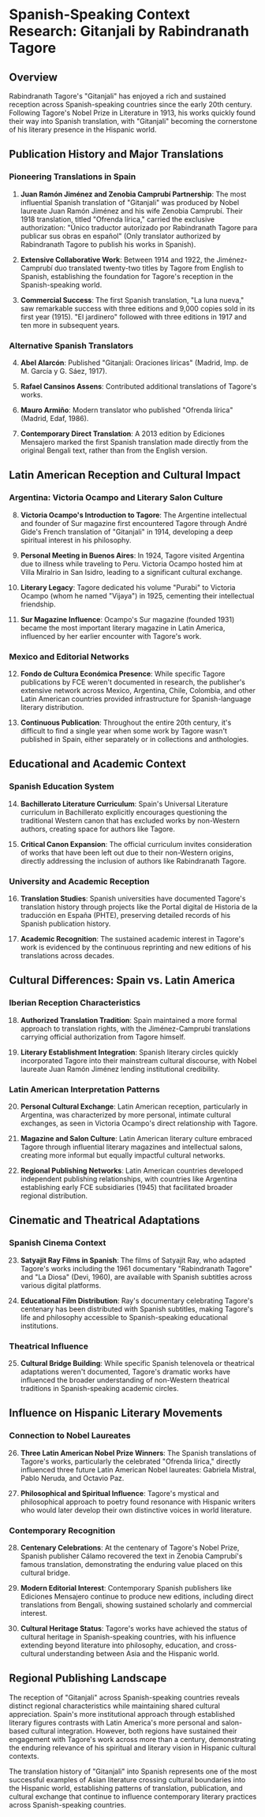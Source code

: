 # Spanish-Speaking Context Research: Gitanjali by Rabindranath Tagore

## Overview

Rabindranath Tagore's "Gitanjali" has enjoyed a rich and sustained reception across Spanish-speaking countries since the early 20th century. Following Tagore's Nobel Prize in Literature in 1913, his works quickly found their way into Spanish translation, with "Gitanjali" becoming the cornerstone of his literary presence in the Hispanic world.

## Publication History and Major Translations

### Pioneering Translations in Spain

1. **Juan Ramón Jiménez and Zenobia Camprubí Partnership**: The most influential Spanish translation of "Gitanjali" was produced by Nobel laureate Juan Ramón Jiménez and his wife Zenobia Camprubí. Their 1918 translation, titled "Ofrenda lírica," carried the exclusive authorization: "Único traductor autorizado por Rabindranath Tagore para publicar sus obras en español" (Only translator authorized by Rabindranath Tagore to publish his works in Spanish).

2. **Extensive Collaborative Work**: Between 1914 and 1922, the Jiménez-Camprubí duo translated twenty-two titles by Tagore from English to Spanish, establishing the foundation for Tagore's reception in the Spanish-speaking world.

3. **Commercial Success**: The first Spanish translation, "La luna nueva," saw remarkable success with three editions and 9,000 copies sold in its first year (1915). "El jardinero" followed with three editions in 1917 and ten more in subsequent years.

### Alternative Spanish Translators

4. **Abel Alarcón**: Published "Gitanjali: Oraciones líricas" (Madrid, Imp. de M. García y G. Sáez, 1917).

5. **Rafael Cansinos Assens**: Contributed additional translations of Tagore's works.

6. **Mauro Armiño**: Modern translator who published "Ofrenda lírica" (Madrid, Edaf, 1986).

7. **Contemporary Direct Translation**: A 2013 edition by Ediciones Mensajero marked the first Spanish translation made directly from the original Bengali text, rather than from the English version.

## Latin American Reception and Cultural Impact

### Argentina: Victoria Ocampo and Literary Salon Culture

8. **Victoria Ocampo's Introduction to Tagore**: The Argentine intellectual and founder of Sur magazine first encountered Tagore through André Gide's French translation of "Gitanjali" in 1914, developing a deep spiritual interest in his philosophy.

9. **Personal Meeting in Buenos Aires**: In 1924, Tagore visited Argentina due to illness while traveling to Peru. Victoria Ocampo hosted him at Villa Miralrio in San Isidro, leading to a significant cultural exchange.

10. **Literary Legacy**: Tagore dedicated his volume "Purabi" to Victoria Ocampo (whom he named "Vijaya") in 1925, cementing their intellectual friendship.

11. **Sur Magazine Influence**: Ocampo's Sur magazine (founded 1931) became the most important literary magazine in Latin America, influenced by her earlier encounter with Tagore's work.

### Mexico and Editorial Networks

12. **Fondo de Cultura Económica Presence**: While specific Tagore publications by FCE weren't documented in research, the publisher's extensive network across Mexico, Argentina, Chile, Colombia, and other Latin American countries provided infrastructure for Spanish-language literary distribution.

13. **Continuous Publication**: Throughout the entire 20th century, it's difficult to find a single year when some work by Tagore wasn't published in Spain, either separately or in collections and anthologies.

## Educational and Academic Context

### Spanish Education System

14. **Bachillerato Literature Curriculum**: Spain's Universal Literature curriculum in Bachillerato explicitly encourages questioning the traditional Western canon that has excluded works by non-Western authors, creating space for authors like Tagore.

15. **Critical Canon Expansion**: The official curriculum invites consideration of works that have been left out due to their non-Western origins, directly addressing the inclusion of authors like Rabindranath Tagore.

### University and Academic Reception

16. **Translation Studies**: Spanish universities have documented Tagore's translation history through projects like the Portal digital de Historia de la traducción en España (PHTE), preserving detailed records of his Spanish publication history.

17. **Academic Recognition**: The sustained academic interest in Tagore's work is evidenced by the continuous reprinting and new editions of his translations across decades.

## Cultural Differences: Spain vs. Latin America

### Iberian Reception Characteristics

18. **Authorized Translation Tradition**: Spain maintained a more formal approach to translation rights, with the Jiménez-Camprubí translations carrying official authorization from Tagore himself.

19. **Literary Establishment Integration**: Spanish literary circles quickly incorporated Tagore into their mainstream cultural discourse, with Nobel laureate Juan Ramón Jiménez lending institutional credibility.

### Latin American Interpretation Patterns

20. **Personal Cultural Exchange**: Latin American reception, particularly in Argentina, was characterized by more personal, intimate cultural exchanges, as seen in Victoria Ocampo's direct relationship with Tagore.

21. **Magazine and Salon Culture**: Latin American literary culture embraced Tagore through influential literary magazines and intellectual salons, creating more informal but equally impactful cultural networks.

22. **Regional Publishing Networks**: Latin American countries developed independent publishing relationships, with countries like Argentina establishing early FCE subsidiaries (1945) that facilitated broader regional distribution.

## Cinematic and Theatrical Adaptations

### Spanish Cinema Context

23. **Satyajit Ray Films in Spanish**: The films of Satyajit Ray, who adapted Tagore's works including the 1961 documentary "Rabindranath Tagore" and "La Diosa" (Devi, 1960), are available with Spanish subtitles across various digital platforms.

24. **Educational Film Distribution**: Ray's documentary celebrating Tagore's centenary has been distributed with Spanish subtitles, making Tagore's life and philosophy accessible to Spanish-speaking educational institutions.

### Theatrical Influence

25. **Cultural Bridge Building**: While specific Spanish telenovela or theatrical adaptations weren't documented, Tagore's dramatic works have influenced the broader understanding of non-Western theatrical traditions in Spanish-speaking academic circles.

## Influence on Hispanic Literary Movements

### Connection to Nobel Laureates

26. **Three Latin American Nobel Prize Winners**: The Spanish translations of Tagore's works, particularly the celebrated "Ofrenda lírica," directly influenced three future Latin American Nobel laureates: Gabriela Mistral, Pablo Neruda, and Octavio Paz.

27. **Philosophical and Spiritual Influence**: Tagore's mystical and philosophical approach to poetry found resonance with Hispanic writers who would later develop their own distinctive voices in world literature.

### Contemporary Recognition

28. **Centenary Celebrations**: At the centenary of Tagore's Nobel Prize, Spanish publisher Cálamo recovered the text in Zenobia Camprubí's famous translation, demonstrating the enduring value placed on this cultural bridge.

29. **Modern Editorial Interest**: Contemporary Spanish publishers like Ediciones Mensajero continue to produce new editions, including direct translations from Bengali, showing sustained scholarly and commercial interest.

30. **Cultural Heritage Status**: Tagore's works have achieved the status of cultural heritage in Spanish-speaking countries, with his influence extending beyond literature into philosophy, education, and cross-cultural understanding between Asia and the Hispanic world.

## Regional Publishing Landscape

The reception of "Gitanjali" across Spanish-speaking countries reveals distinct regional characteristics while maintaining shared cultural appreciation. Spain's more institutional approach through established literary figures contrasts with Latin America's more personal and salon-based cultural integration. However, both regions have sustained their engagement with Tagore's work across more than a century, demonstrating the enduring relevance of his spiritual and literary vision in Hispanic cultural contexts.

The translation history of "Gitanjali" into Spanish represents one of the most successful examples of Asian literature crossing cultural boundaries into the Hispanic world, establishing patterns of translation, publication, and cultural exchange that continue to influence contemporary literary practices across Spanish-speaking countries.